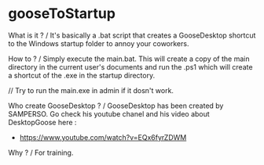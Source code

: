 # gooseToStartup

What is it ?
/ It's basically a .bat script that creates a GooseDesktop shortcut to the Windows startup folder to annoy your coworkers.

How to ?
/ Simply execute the main.bat. This will create a copy of the main directory in the current user's documents and run the .ps1 which will create a shortcut of the .exe in the startup directory.

// Try to run the main.exe in admin if it dosn't work.

Who create GooseDesktop ?
/ GooseDesktop has been created by SAMPERSO. Go check his youtube chanel and his video about DesktopGoose here :
  - https://www.youtube.com/watch?v=EQx6fyrZDWM

Why ?
/ For training.
